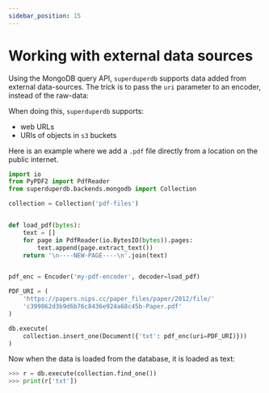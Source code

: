 ```yaml
---
sidebar_position: 15
---
```


# Working with external data sources

Using the MongoDB query API, `superduperdb` supports data added from external data-sources.
The trick is to pass the `uri` parameter to an encoder, instead of the raw-data:

When doing this, `superduperdb` supports:

- web URLs
- URIs of objects in `s3` buckets

Here is an example where we add a `.pdf` file directly from a location 
on the public internet.

```python
import io
from PyPDF2 import PdfReader
from superduperdb.backends.mongodb import Collection

collection = Collection('pdf-files')


def load_pdf(bytes):
    text = []
    for page in PdfReader(io.BytesIO(bytes)).pages:
        text.append(page.extract_text())
    return '\n----NEW-PAGE----\n'.join(text)


pdf_enc = Encoder('my-pdf-encoder', decoder=load_pdf)

PDF_URI = (
    'https://papers.nips.cc/paper_files/paper/2012/file/'
    'c399862d3b9d6b76c8436e924a68c45b-Paper.pdf'
)

db.execute(
    collection.insert_one(Document({'txt': pdf_enc(uri=PDF_URI)}))
)
```

Now when the data is loaded from the database, it is loaded as text:

```python
>>> r = db.execute(collection.find_one())
>>> print(r['txt'])
```